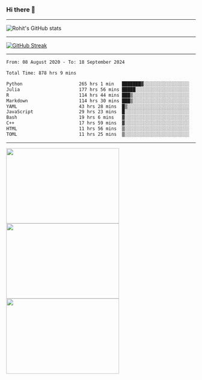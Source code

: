 ### Hi there 👋

<hr/>

![Rohit's GitHub stats](https://github-readme-stats.vercel.app/api?username=RohitRathore1&show_icons=true&theme=transparent)

<hr/>

[![GitHub Streak](http://github-readme-streak-stats.herokuapp.com?user=RohitRathore1&theme=dark&mode=weekly)](https://git.io/streak-stats)

<hr/>

<!--START_SECTION:waka-->

```txt
From: 08 August 2020 - To: 18 September 2024

Total Time: 878 hrs 9 mins

Python                     265 hrs 1 min   ███████▓░░░░░░░░░░░░░░░░░   30.18 %
Julia                      177 hrs 56 mins █████░░░░░░░░░░░░░░░░░░░░   20.26 %
R                          114 hrs 44 mins ███▒░░░░░░░░░░░░░░░░░░░░░   13.07 %
Markdown                   114 hrs 30 mins ███▒░░░░░░░░░░░░░░░░░░░░░   13.04 %
YAML                       43 hrs 28 mins  █▒░░░░░░░░░░░░░░░░░░░░░░░   04.95 %
JavaScript                 29 hrs 23 mins  █░░░░░░░░░░░░░░░░░░░░░░░░   03.35 %
Bash                       19 hrs 6 mins   ▓░░░░░░░░░░░░░░░░░░░░░░░░   02.18 %
C++                        17 hrs 59 mins  ▓░░░░░░░░░░░░░░░░░░░░░░░░   02.05 %
HTML                       11 hrs 56 mins  ▒░░░░░░░░░░░░░░░░░░░░░░░░   01.36 %
TOML                       11 hrs 25 mins  ▒░░░░░░░░░░░░░░░░░░░░░░░░   01.30 %
```

<!--END_SECTION:waka-->

<hr/>

<p>
  <img src="https://wakatime.com/share/@TeAmp0is0N/0205e68a-e5ed-48bf-b870-3c94c1fa77d3.svg" width="300" height="200">
  <img src="https://wakatime.com/share/@TeAmp0is0N/3935ee43-08a3-493e-8b95-60c1f9204b15.svg" width="300" height="200">
  <img src="https://wakatime.com/share/@TeAmp0is0N/8717aacc-7340-44e0-abb1-987dc9823fcd.svg" width="300" height="200">
</p>




